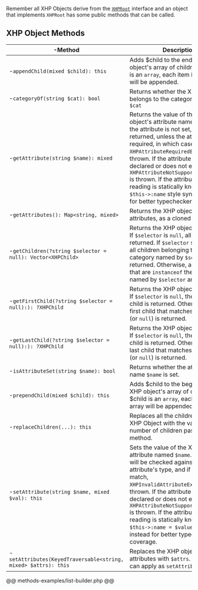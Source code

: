 Remember all XHP Objects derive from the [`XHPRoot`](/hack/XHP/interfaces) interface and an object that implements `XHPRoot` has some public methods that can be called.

## XHP Object Methods

-Method | Description
--------|------------
-`appendChild(mixed $child): this` | Adds $child to the end of the XHP object's array of children. If $child is an `array`, each item in the array will be appended.
-`categoryOf(string $cat): bool` | Returns whether the XHP object belongs to the category named `$cat`
-`getAttribute(string $name): mixed` | Returns the value of the XHP object's attribute named `$name`. If the attribute is not set, `null` is returned, unless the attribute is required, in which case `XHPAttributeRequiredException` is thrown. If the attribute is not declared or does not exist, then `XHPAttributeNotSupportedException` is thrown. If the attribute you are reading is statically known, use `$this->:name` style syntax instead for better typechecker coverage.
-`getAttributes(): Map<string, mixed>` | Returns the XHP object's array of attributes, as a cloned copy.
-`getChildren(?string $selector = null): Vector<XHPChild>` | Returns the XHP object's children. If `$selector` is `null`, all children are returned. If `$selector` starts with `%`, all children belonging to the category named by `$selector` are returned. Otherwise, all children that are `instanceof` the class named by `$selector` are returned. 
-`getFirstChild(?string $selector = null):): ?XHPChild` | Returns the XHP object's first child. If `$selector` is `null`, the true first child is returned. Otherwise, the first child that matches `$selector` (or `null`) is returned.
-`getLastChild(?string $selector = null):): ?XHPChild` | Returns the XHP object's last child. If `$selector` is `null`, the true last child is returned. Otherwise, the last child that matches `$selector` (or `null`) is returned.
-`isAttributeSet(string $name): bool` | Returns whether the attribute with name `$name` is set.
-`prependChild(mixed $child): this` | Adds $child to the beginning of the XHP object's array of children. If $child is an `array`, each item in the array will be appended.
-`replaceChildren(...): this` | Replaces all the children of this XHP Object with the variable number of children passed to this method.
-`setAttribute(string $name, mixed $val): this` | Sets the value of the XHP object's attribute named `$name`. The value will be checked against the attribute's type, and if they don't match, `XHPInvalidAttributeException` is thrown. If the attribute is not declared or does not exist, then `XHPAttributeNotSupportedException` is thrown. If the attribute you are reading is statically known, use `$this->:name = $value` style syntax instead for better typechecker coverage.
-`setAttributes(KeyedTraversable<string, mixed> $attrs): this` | Replaces the XHP object's array of attributes with `$attrs`. Same errors can apply as `setAttribute()`.

@@ methods-examples/list-builder.php @@

